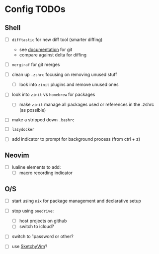 # Config TODOs

## Shell

- [ ] `difftastic` for new diff tool (smarter diffing)
  - see [documentation](https://difftastic.wilfred.me.uk/git.html) for git
  - compare against delta for diffing

- [ ] `mergiraf` for git merges

- [ ] clean up `.zshrc` focusing on removing unused stuff
  - [ ] look into `zinit` plugins and remove unused ones

- [ ] look into `zinit` vs `homebrew` for packages
  - [ ] make `zinit` manage all packages used or references in the .zshrc (as possible)

- [ ] make a stripped down `.bashrc`

- [ ] `lazydocker`

- [ ] add indicator to prompt for background process (from ctrl + z)

## Neovim

- [ ] lualine elements to add:
  - [ ] macro recording indicator

## O/S

- [ ] start using `nix` for package management and declarative setup

- [ ] stop using `onedrive`:
  - [ ] host projects on github
  - [ ] switch to icloud?

- [ ] switch to 1password or other?

- [ ] use [SketchyVim](https://github.com/FelixKratz/SketchyVim)?
